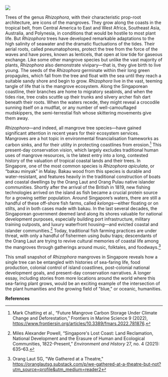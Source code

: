 
<param ve-config 
       title="Rhizophora: Sustaining Life at the Water’s Edge" 
       author="Katherine Enright"
       banner="KatherineMEnright/Rhizophora/Rhizophora.jpg" 
       layout="vertical">
<a href="https://juncture-digital.org"><img src="https://juncture-digital.org/images/ve-button.png"></a>

Trees of the genus <span eid=Q131521>*Rhizophora*</span>, with their characteristic prop-root architecture, are icons of the mangroves. They grow along the coasts in the tropical belt, from Central America to East and West Africa, Southeast Asia, Australia, and Polynesia, in conditions that would be hostile to most plant life. But *Rhizophora* trees have developed remarkable adaptations to the high salinity of seawater and the dramatic fluctuations of the tides. Their aerial roots, called pneumatophores, protect the tree from the force of the waves and have pores, known as lenticels, that open at low tide for gaseous exchange. Like some other mangrove species but unlike the vast majority of plants, *Rhizophora* also demonstrate vivipary—that is, they give birth to live young. The seeds of the *Rhizophora* germinate within their long green propagules, which fall from the tree and float with the sea until they reach a suitable sandy shore and begin to grow. *Rhizophora* live in the vast, teeming tangle of life that is the mangrove ecosystem. Along the Singaporean coastline, their branches are home to migratory seabirds, and when the tides rise, <span eid=Q18596463>tree crabs</span> scuttle up their trunks and silvery <span eid=Q15207743>archer fish</span> dart beneath their roots. When the waters recede, they might reveal a crocodile sunning itself on a mudflat, or any number of well-camouflaged <span eid=Q828079>mudskippers</span>, the semi-terrestial fish whose skittering movements give them away.
<param ve-image 
       url="https://upload.wikimedia.org/wikipedia/commons/thumb/f/f1/Mangrove_Tree_%28Rhizophora_mucronata_Lam.%29%3B_branch_with_flowe_Wellcome_V0042664.jpg/1501px-Mangrove_Tree_%28Rhizophora_mucronata_Lam.%29%3B_branch_with_flowe_Wellcome_V0042664.jpg?20141107051100"
       title="Mangrove Tree (Rhizophora mucronata Lam.): branch with flowers and fruits and separate sectioned flower and fruit with seed. Coloured line engraving"
       attribution="Hortus Malabaricus, 1686, via the Wellcome Collection https://wellcomecollection.org/works/g2buvnpr"
       license="public domain"
       fit="contain">

*Rhizophora*—and indeed, all mangrove tree species—have gained significant attention in recent years for their ecosystem services. Mangroves are a hot topic in environmental financialisation frameworks as carbon sinks, and for their utility in protecting coastlines from erosion.[^1] This present-day conservation vision, which largely excludes traditional human uses of mangrove resources, is the latest entry into a long, contested history of the valuation of tropical coastal lands and their trees. In Singapore, one of the most common species is *Rhizophora apiculata*, or “bakau minyak” in Malay. Bakau wood from this species is durable and water-resistant, and features heavily in the traditional construction of boats and coastal dwellings by the Orang Laut and Orang Pulau native islander communities. Shortly after the arrival of the British in 1819, new fishing technologies arrived on the island as fish became a crucial protein source for a growing settler population. Around Singapore’s waters, there are still a handful of these off-shore fish farms, called *kelongs*—either floating or on stilts, and in both cases made with bakau. In the last several decades, the Singaporean government deemed land along its shores valuable for national development purposes, especially building port infrastructure, military training outposts, and luxury waterfront housing—and evicted coastal and islander communities.[^2] Today, traditional fish farming practices are under threat, with only a handful of fishermen using *bubu* traps; descendants of the Orang Laut are trying to revive cultural memories of coastal life among the mangroves through gatherings around music, folktales, and foodways.[^3] 

This small snapshot of *Rhizophora* mangroves in Singapore reveals how a single tree can be entangled with histories of sea-faring life, food production, colonial control of island coastlines, post-colonial national development goals, and present-day conservation narratives. A longer essay, including stories from more locations around the world where this sea-faring plant grows, would be an exciting example of the intersection of the plant humanities and the growing field of "blue," or oceanic, humanities.

<param ve-image 
       label="Pulau Tekong -- View of kelong or floating fish farm off Changi Point, from the island (pulau), 1986" 
       description="Copyright held by National Archives of Singapore" 
       url="https://www.nas.gov.sg/archivesonline/watermark/picas_data/tn_pcd/19980005080-8073-3222-4818/img0028.jpg">
<param ve-image 
       label="The Making of Fish Traps (Kelong Bubus) by Co-operators of the Singapore East Coast Co-Operative Credit and Fish Marketing Society, 1955" 
       description="Copyright held by National Archives of Singapore" 
       url="https://www.nas.gov.sg/archivesonline/watermark/picas_data/tn_pcd/19980005790-8106-3181-8533/img0054.jpg">

**References**
[^1]: Mark Chatting et al., “Future Mangrove Carbon Storage Under Climate Change and Deforestation,” Frontiers in Marine Science 9 (2022), https://www.frontiersin.org/articles/10.3389/fmars.2022.781876.
[^2]: Miles Alexander Powell, “Singapore's Lost Coast: Land Reclamation, National Development and the Erasure of Human and Ecological Communities, 1822-Present,” _Environment and History_ 27, no. 4 (2021): 635–63.
[^3]: Orang Laut SG, "We Gathered at a Theatre," https://oranglautsg.substack.com/p/we-gathered-at-a-theatre-but-not?utm_source=profile&utm_medium=reader2

